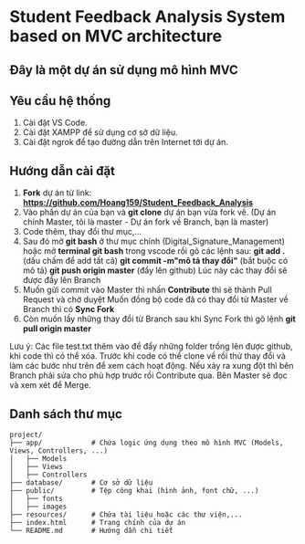 # Student Feedback Analysis System based on MVC architecture 

Đây là một dự án sử dụng mô hình **MVC**
---

## Yêu cầu hệ thống
1. Cài đặt VS Code.
2. Cài đặt XAMPP để sử dụng cơ sở dữ liệu.
3. Cài đặt ngrok để tạo đường dẫn trên Internet tới dự án.

## Hướng dẫn cài đặt
1. **Fork** dự án từ link: **https://github.com/Hoang159/Student_Feedback_Analysis**
2. Vào phần dự án của bạn và **git clone** dự án bạn vừa fork về.
(Dự án chính Master, tôi là master - Dự án fork về Branch, bạn là master)
3. Code thêm, thay đổi thư mục,...
4. Sau đó mở **git bash** ở thư mục chính (Digital_Signature_Management) hoặc mở **terminal git bash** trong vscode rồi gõ các lệnh sau: 
**git add .** (dấu chấm để add tất cả)
**git commit -m"mô tả thay đổi"** (bắt buộc có mô tả)
**git push origin master** (đẩy lên github)
Lúc này các thay đổi sẽ được đẩy lên Branch
5. Muốn gửi commit vào Master thì nhấn **Contribute** thì sẽ thành Pull Request và chờ duyệt
Muốn đồng bộ code đã có thay đổi từ Master về Branch thì có **Sync Fork**
6. Còn muốn lấy những thay đổi từ Branch sau khi Sync Fork thì gõ lệnh **git pull origin master**

Lưu ý: Các file test.txt thêm vào để đẩy những folder trống lên được github, khi code thì có thể xóa. 
Trước khi code có thể clone về rồi thử thay đổi và làm các bước như trên để xem cách hoạt động. 
Nếu xảy ra xung đột thì bên Branch phải sửa cho phù hợp trước rồi Contribute qua. Bên Master sẽ đọc và xem xét để Merge.

## Danh sách thư mục
```
project/
├── app/            # Chứa logic ứng dụng theo mô hình MVC (Models, Views, Controllers, ...)
│   ├── Models      
│   ├── Views       
│   ├── Controllers 
├── database/       # Cơ sở dữ liệu        
├── public/         # Tệp công khai (hình ảnh, font chữ, ...)
│   ├── fonts              
│   ├── images      
├── resources/      # Chứa tài liệu hoặc các thư viện,...
├── index.html      # Trang chính của dự án
└── README.md       # Hướng dẫn chi tiết
```